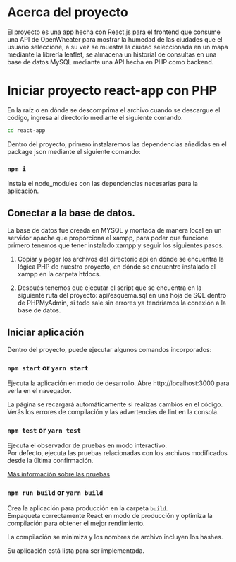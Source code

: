 # Acerca del proyecto

El proyecto es una app hecha con React.js para el frontend que consume una API de OpenWheater para mostrar la humedad de las ciudades que el usuario seleccione, a su vez se muestra la ciudad seleccionada en un mapa mediante la librería leaflet, se almacena un historial de consultas en una base de datos MySQL mediante una API hecha en PHP como backend.

# Iniciar proyecto react-app con PHP

En la raíz o en dónde se descomprima el archivo cuando se descargue el código, ingresa al directorio mediante el siguiente comando.

```sh
cd react-app
```

Dentro del proyecto, primero instalaremos las dependencias añadidas en el package json mediante el siguiente comando:

### `npm i`

Instala el node_modules con las dependencias necesarias para la aplicación. <br>

## Conectar a la base de datos.

La base de datos fue creada en MYSQL y montada de manera local en un servidor apache que proporciona el xampp, para poder que funcione primero tenemos que tener instalado xampp y seguir los siguientes pasos.<br />

1. Copiar y pegar los archivos del directorio api en dónde se encuentra la lógica PHP de nuestro proyecto, en dónde se encuentre instalado el xampp en la carpeta htdocs.

2. Después tenemos que ejecutar el script que se encuentra en la siguiente ruta del proyecto: api/esquema.sql en una hoja de SQL dentro de PHPMyAdmin, si todo sale sin errores ya tendríamos la conexión a la base de datos.

## Iniciar aplicación

Dentro del proyecto, puede ejecutar algunos comandos incorporados:

### `npm start` or `yarn start`
Ejecuta la aplicación en modo de desarrollo.
Abre http://localhost:3000 para verla en el navegador.

La página se recargará automáticamente si realizas cambios en el código.
Verás los errores de compilación y las advertencias de lint en la consola.

### `npm test` or `yarn test`

Ejecuta el observador de pruebas en modo interactivo.<br>
Por defecto, ejecuta las pruebas relacionadas con los archivos modificados desde la última confirmación.

[Más información sobre las pruebas](https://facebook.github.io/create-react-app/docs/running-tests)

### `npm run build` or `yarn build`

Crea la aplicación para producción en la carpeta `build`.<br>
Empaqueta correctamente React en modo de producción y optimiza la compilación para obtener el mejor rendimiento.

La compilación se minimiza y los nombres de archivo incluyen los hashes.<br>

Su aplicación está lista para ser implementada.